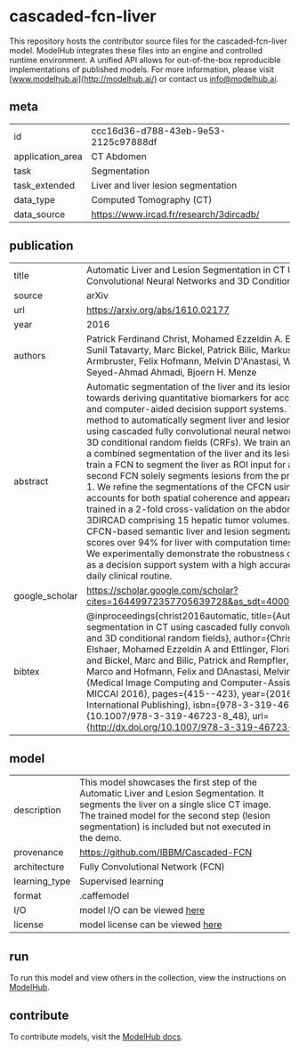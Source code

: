 # cascaded-fcn-liver

This repository hosts the contributor source files for the cascaded-fcn-liver model. ModelHub integrates these files into an engine and controlled runtime environment. A unified API allows for out-of-the-box reproducible implementations of published models. For more information, please visit [www.modelhub.ai](http://modelhub.ai/) or contact us [info@modelhub.ai](mailto:info@modelhub.ai).

## meta

|                  |                                         |
| ---------------- | --------------------------------------- |
| id               | ccc16d36-d788-43eb-9e53-2125c97888df    |
| application_area | CT Abdomen                              |
| task             | Segmentation                            |
| task_extended    | Liver and liver lesion segmentation     |
| data_type        | Computed Tomography (CT)                |
| data_source      | https://www.ircad.fr/research/3dircadb/ |

## publication

|                |                                                                                                                                                                                                                                                                                                                                                                                                                                                                                                                                                                                                                                                                                                                                                                                                                                                                                                                                                                                                                                                                                                                                                                                                                                                            |
| -------------- | ---------------------------------------------------------------------------------------------------------------------------------------------------------------------------------------------------------------------------------------------------------------------------------------------------------------------------------------------------------------------------------------------------------------------------------------------------------------------------------------------------------------------------------------------------------------------------------------------------------------------------------------------------------------------------------------------------------------------------------------------------------------------------------------------------------------------------------------------------------------------------------------------------------------------------------------------------------------------------------------------------------------------------------------------------------------------------------------------------------------------------------------------------------------------------------------------------------------------------------------------------------- |
| title          | Automatic Liver and Lesion Segmentation in CT Using Cascaded Fully Convolutional Neural Networks and 3D Conditional Random Fields                                                                                                                                                                                                                                                                                                                                                                                                                                                                                                                                                                                                                                                                                                                                                                                                                                                                                                                                                                                                                                                                                                                          |
| source         | arXiv                                                                                                                                                                                                                                                                                                                                                                                                                                                                                                                                                                                                                                                                                                                                                                                                                                                                                                                                                                                                                                                                                                                                                                                                                                                      |
| url            | https://arxiv.org/abs/1610.02177                                                                                                                                                                                                                                                                                                                                                                                                                                                                                                                                                                                                                                                                                                                                                                                                                                                                                                                                                                                                                                                                                                                                                                                                                           |
| year           | 2016                                                                                                                                                                                                                                                                                                                                                                                                                                                                                                                                                                                                                                                                                                                                                                                                                                                                                                                                                                                                                                                                                                                                                                                                                                                       |
| authors        | Patrick Ferdinand Christ, Mohamed Ezzeldin A. Elshaer, Florian Ettlinger, Sunil Tatavarty, Marc Bickel, Patrick Bilic, Markus Rempfler, Marco Armbruster, Felix Hofmann, Melvin D'Anastasi, Wieland H. Sommer, Seyed-Ahmad Ahmadi, Bjoern H. Menze                                                                                                                                                                                                                                                                                                                                                                                                                                                                                                                                                                                                                                                                                                                                                                                                                                                                                                                                                                                                         |
| abstract       | Automatic segmentation of the liver and its lesion is an important step towards deriving quantitative biomarkers for accurate clinical diagnosis and computer-aided decision support systems. This paper presents a method to automatically segment liver and lesions in CT abdomen images using cascaded fully convolutional neural networks (CFCNs) and dense 3D conditional random fields (CRFs). We train and cascade two FCNs for a combined segmentation of the liver and its lesions. In the first step, we train a FCN to segment the liver as ROI input for a second FCN. The second FCN solely segments lesions from the predicted liver ROIs of step 1. We refine the segmentations of the CFCN using a dense 3D CRF that accounts for both spatial coherence and appearance. CFCN models were trained in a 2-fold cross-validation on the abdominal CT dataset 3DIRCAD comprising 15 hepatic tumor volumes. Our results show that CFCN-based semantic liver and lesion segmentation achieves Dice scores over 94% for liver with computation times below 100s per volume. We experimentally demonstrate the robustness of the proposed method as a decision support system with a high accuracy and speed for usage in daily clinical routine. |
| google_scholar | https://scholar.google.com/scholar?cites=16449972357705639728&as_sdt=40000005&sciodt=0,22&hl=en                                                                                                                                                                                                                                                                                                                                                                                                                                                                                                                                                                                                                                                                                                                                                                                                                                                                                                                                                                                                                                                                                                                                                            |
| bibtex         | @inproceedings{christ2016automatic, title={Automatic liver and lesion segmentation in CT using cascaded fully convolutional neural networks and 3D conditional random fields}, author={Christ, Patrick Ferdinand and Elshaer, Mohamed Ezzeldin A and Ettlinger, Florian and Tatavarty, Sunil and Bickel, Marc and Bilic, Patrick and Rempfler, Markus and Armbruster, Marco and Hofmann, Felix and DAnastasi, Melvin and others}, booktitle={Medical Image Computing and Computer-Assisted Intervention -- MICCAI 2016}, pages={415--423}, year={2016}, organization={Springer International Publishing}, isbn={978-3-319-46723-8}, doi={10.1007/978-3-319-46723-8_48}, url={http://dx.doi.org/10.1007/978-3-319-46723-8_48}}                                                                                                                                                                                                                                                                                                                                                                                                                                                                                                                              |

## model

|               |                                                                                                                                                                                                                                             |
| ------------- | ------------------------------------------------------------------------------------------------------------------------------------------------------------------------------------------------------------------------------------------- |
| description   | This model showcases the first step of the Automatic Liver and Lesion Segmentation. It segments the liver on a single slice CT image. The trained model for the second step (lesion segmentation) is included but not executed in the demo. |
| provenance | https://github.com/IBBM/Cascaded-FCN |
| architecture  | Fully Convolutional Network (FCN)                                                                                                                                                                                                           |
| learning_type | Supervised learning                                                                                                                                                                                                                         |
| format        | .caffemodel                                                                                                                                                                                                                                 |
| I/O           | model I/O can be viewed [here](contrib_src/model/config.json)                                                                                                                                                                               |
| license       | model license can be viewed [here](contrib_src/license/model)                                                                                                                                                                               |

## run

To run this model and view others in the collection, view the instructions on [ModelHub](http://app.modelhub.ai/).

## contribute

To contribute models, visit the [ModelHub docs](https://modelhub.readthedocs.io/en/latest/).
